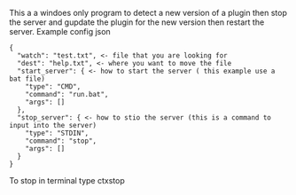 This a a windoes only program to detect a new version of a plugin then stop the server and gupdate the plugin for the new version then restart the server.
Example config json
```
{
  "watch": "test.txt", <- file that you are looking for
  "dest": "help.txt", <- where you want to move the file
  "start_server": { <- how to start the server ( this example use a bat file)
    "type": "CMD",
    "command": "run.bat",
    "args": []
  },
  "stop_server": { <- how to stio the server (this is a command to input into the server)
    "type": "STDIN",
    "command": "stop",
    "args": []
  }
}
```
To stop in terminal type ctxstop
